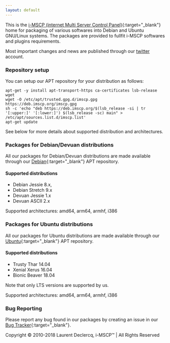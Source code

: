 ```yaml
---
layout: default
---
```

This is the [i-MSCP (internet Multi Server Control Panel)](https://i-mscp.net){:target="_blank"} home
for packaging of various softwares into Debian and Ubuntu GNU/Linux systems. The
packages are provided to fullfit i-MSCP softwares and plugins requirements.

Most important changes and news are published through our
[twitter](https://twitter.com/debimscporg) account.

### Repository setup

You can setup our APT repository for your distribution as follows:

```shell
apt-get -y install apt-transport-https ca-certificates lsb-release wget
wget -O /etc/apt/trusted.gpg.d/imscp.gpg https://deb.imscp.org/imscp.gpg
sh -c 'echo "deb https://deb.imscp.org/$(lsb_release -si | tr '[:upper:]' '[:lower:]') $(lsb_release -sc) main" > /etc/apt/sources.list.d/imscp.list'
apt-get update
```

See below for more details about supported distribution and architectures.

### Packages for Debian/Devuan distributions

All our packages for Debian/Devuan distributions are made available through our
[Debian](https://deb.imscp.org/debian){:target="_blank"} APT repository.

#### Supported distributions

- Debian Jessie 8.x,
- Debian Stretch 9.x
- Devuan Jessie 1.x
- Devuan ASCII 2.x

Supported architectures: amd64, arm64, armhf, i386

### Packages for Ubuntu distributions

All our packages for Ubuntu distributions are made available through our
[Ubuntu](https://deb.imscp.org/ubuntu){:target="_blank"} APT repository.

#### Supported distributions

- Trusty Thar 14.04
- Xenial Xerus 16.04
- Bionic Beaver 18.04

Note that only LTS versions are supported by us.

Supported architectures: amd64, arm64, armhf, i386

### Bug Reporting

Please report any bug found in our packages by creating an issue in our [Bug Tracker](https://youtrack.i-mscp.net/){:target="_blank"}.

<div class="copyright">Copyright © 2010-2018 Laurent Declercq, i-MSCP™ | All Rights Reserved</div>
